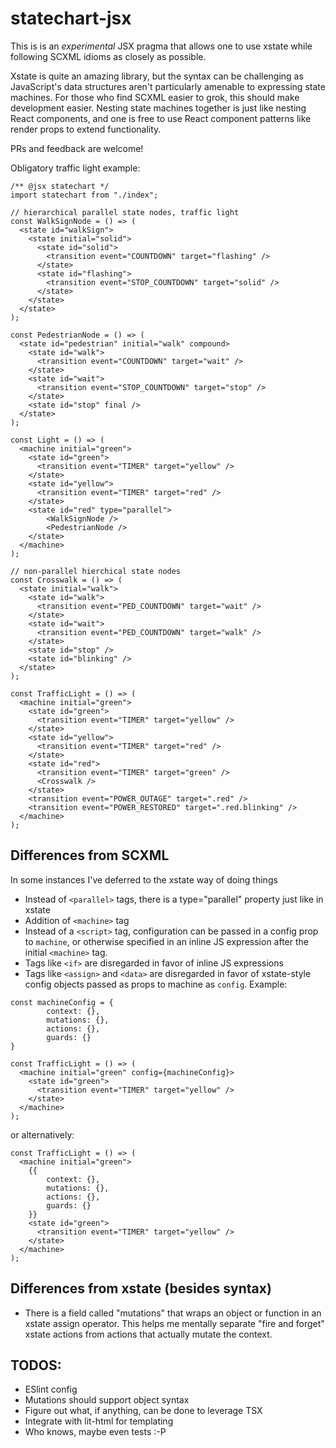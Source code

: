 # statechart-jsx

This is is an *experimental* JSX pragma that allows one to use xstate while following SCXML idioms as closely as possible. 

Xstate is quite an amazing library, but the syntax can be challenging as JavaScript's data structures aren't particularly amenable to expressing state machines. For those who find SCXML easier to grok, this should make development easier. Nesting state machines together is just like nesting React components, and one is free to use React component patterns like render props to extend functionality.

PRs and feedback are welcome!

Obligatory traffic light example:

```
/** @jsx statechart */
import statechart from "./index";

// hierarchical parallel state nodes, traffic light
const WalkSignNode = () => (
  <state id="walkSign">
    <state initial="solid">
      <state id="solid">
        <transition event="COUNTDOWN" target="flashing" />
      </state>
      <state id="flashing">
        <transition event="STOP_COUNTDOWN" target="solid" />
      </state>
    </state>
  </state>
);

const PedestrianNode = () => (
  <state id="pedestrian" initial="walk" compound>
    <state id="walk">
      <transition event="COUNTDOWN" target="wait" />
    </state>
    <state id="wait">
      <transition event="STOP_COUNTDOWN" target="stop" />
    </state>
    <state id="stop" final />
  </state>
);

const Light = () => (
  <machine initial="green">
    <state id="green">
      <transition event="TIMER" target="yellow" />
    </state>
    <state id="yellow">
      <transition event="TIMER" target="red" />
    </state>
    <state id="red" type="parallel">
        <WalkSignNode />
        <PedestrianNode />
    </state>
  </machine>
);

// non-parallel hierchical state nodes
const Crosswalk = () => (
  <state initial="walk">
    <state id="walk">
      <transition event="PED_COUNTDOWN" target="wait" />
    </state>
    <state id="wait">
      <transition event="PED_COUNTDOWN" target="walk" />
    </state>
    <state id="stop" />
    <state id="blinking" />
  </state>
);

const TrafficLight = () => (
  <machine initial="green">
    <state id="green">
      <transition event="TIMER" target="yellow" />
    </state>
    <state id="yellow">
      <transition event="TIMER" target="red" />
    </state>
    <state id="red">
      <transition event="TIMER" target="green" />
      <Crosswalk />
    </state>
    <transition event="POWER_OUTAGE" target=".red" />
    <transition event="POWER_RESTORED" target=".red.blinking" />
  </machine>
);
```

Differences from SCXML
----------------------

In some instances I've deferred to the xstate way of doing things

- Instead of `<parallel>` tags, there is a type="parallel" property just like in xstate
- Addition of `<machine>` tag
- Instead of a `<script>` tag, configuration can be passed in a config prop to `machine`, or otherwise specified in an inline JS expression after the initial `<machine>` tag.
- Tags like `<if>` are disregarded in favor of inline JS expressions
- Tags like `<assign>` and `<data>` are disregarded in favor of xstate-style config objects passed as props to machine as `config`. Example:

```
const machineConfig = {
        context: {},
        mutations: {},
        actions: {},
        guards: {}
}

const TrafficLight = () => (
  <machine initial="green" config={machineConfig}>
    <state id="green">
      <transition event="TIMER" target="yellow" />
    </state>
  </machine>
);

```
or alternatively:

```
const TrafficLight = () => (
  <machine initial="green">
    {{
        context: {},
        mutations: {},
        actions: {},
        guards: {}
    }}
    <state id="green">
      <transition event="TIMER" target="yellow" />
    </state>
  </machine>
);
```

Differences from xstate (besides syntax)
----------------------------------------

- There is a field called "mutations" that wraps an object or function in an xstate assign operator. This helps me mentally separate "fire and forget" xstate actions from actions that actually mutate the context.


TODOS:
------

- ESlint config
- Mutations should support object syntax
- Figure out what, if anything, can be done to leverage TSX
- Integrate with lit-html for templating
- Who knows, maybe even tests :-P
